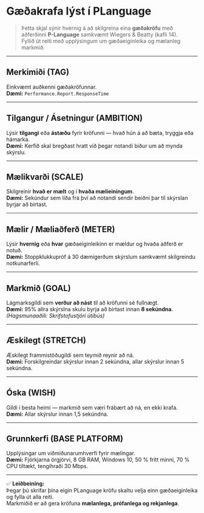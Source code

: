 # Gæðakrafa lýst í PLanguage 

> Þetta skjal sýnir hvernig á að skilgreina eina **gæðakröfu** með aðferðinni **P-Language** samkvæmt Wiegers & Beatty (kafli 14).  
> Fyllið út reiti með upplýsingum um gæðaeiginleika og mælanleg markmið.

---

## Merkimiði (TAG)
Einkvæmt auðkenni gæðakröfunnar.  
**Dæmi:** `Performance.Report.ResponseTime`

---

## Tilgangur / Ásetningur (AMBITION)
Lýsir **tilgangi** eða **ástæðu** fyrir kröfunni — hvað hún á að bæta, tryggja eða hámarka.  
**Dæmi:** Kerfið skal bregðast hratt við þegar notandi biður um að mynda skýrslu.

---

## Mælikvarði (SCALE)
Skilgreinir **hvað er mælt** og í **hvaða mælieiningum**.  
**Dæmi:** Sekúndur sem líða frá því að notandi sendir beiðni þar til skýrslan byrjar að birtast.

---

## Mælir / Mæliaðferð (METER)
Lýsir **hvernig** eða **hvar** gæðaeiginleikinn er mældur og hvaða aðferð er notuð.  
**Dæmi:** Stoppklukkupróf á 30 dæmigerðum skýrslum samkvæmt skilgreindu notkunarferli.

---

## Markmið (GOAL)
Lágmarksgildi sem **verður að nást** til að kröfunni sé fullnægt.  
**Dæmi:** 95% allra skýrslna skulu byrja að birtast innan **8 sekúndna**.  
*(Hagsmunaaðili: Skrifstofustjóri útibús)*

---

## Æskilegt (STRETCH)
Æskilegt frammistöðugildi sem teymið reynir að ná.  
**Dæmi:** Forskilgreindar skýrslur innan 2 sekúndna, allar skýrslur innan 5 sekúndna.

---

## Óska (WISH)
Gildi í besta heimi — markmið sem væri frábært að ná, en ekki krafa.  
**Dæmi:** Allar skýrslur innan 1,5 sekúndna.

---

## Grunnkerfi (BASE PLATFORM)
Upplýsingar um viðmiðunarumhverfi fyrir mælingar.  
**Dæmi:** Fjórkjarna örgjörvi, 8 GB RAM, Windows 10, 50 % frítt minni, 70 % CPU tiltækt, tengihraði 30 Mbps.

---


✅ **Leiðbeining:**  
Þegar þú skrifar þína eigin PLanguage kröfu skaltu velja einn gæðaeiginleika og fylla út alla reiti.  
Markmiðið er að gera kröfuna **mælanlega, prófanlega og rekjanlega**.
